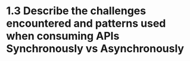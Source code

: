 # 1.3 Describe the challenges encountered and patterns used when consuming APIs Synchronously vs Asynchronously
